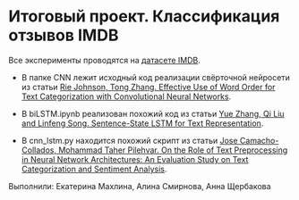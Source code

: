 # Итоговый проект. Классификация отзывов IMDB

Все эксперименты проводятся на [датасете IMDB](http://ai.stanford.edu/~amaas/data/sentiment/index.html).

+ В папке CNN лежит исходный код реализации свёрточной нейросети из статьи [Rie Johnson, Tong Zhang. Effective Use of Word Order for Text Categorization with Convolutional Neural Networks](https://paperswithcode.com/paper/effective-use-of-word-order-for-text-1). 

+ В biLSTM.ipynb реализован похожий код из статьи [Yue Zhang, Qi Liu and Linfeng Song. Sentence-State LSTM for Text Representation](https://arxiv.org/pdf/1805.02474v1.pdf).

+ В cnn_lstm.py находится похожий скрипт из статьи [Jose Camacho-Collados, Mohammad Taher Pilehvar. On the Role of Text Preprocessing in Neural Network Architectures: An Evaluation Study on Text Categorization and Sentiment Analysis](https://arxiv.org/pdf/1707.01780v3.pdf).


Выполнили: Екатерина Махлина, Алина Смирнова, Анна Щербакова
